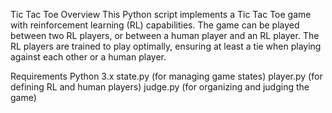 Tic Tac Toe
Overview
This Python script implements a Tic Tac Toe game with reinforcement learning (RL) capabilities. The game can be 
played between two RL players, or between a human player and an RL player. The RL players are trained to play optimally,
ensuring at least a tie when playing against each other or a human player.

Requirements
Python 3.x
state.py (for managing game states)
player.py (for defining RL and human players)
judge.py (for organizing and judging the game)